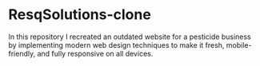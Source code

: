 # ResqSolutions-clone
In this repository I recreated an outdated website for a pesticide business by implementing modern web design techniques to make it fresh, mobile-friendly, and fully responsive on all devices.